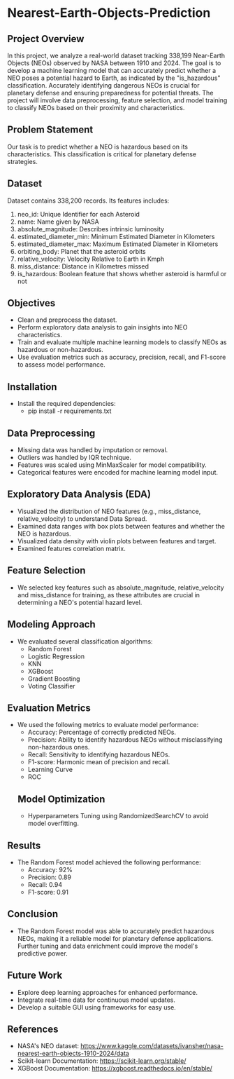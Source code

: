 # Nearest-Earth-Objects-Prediction
## Project Overview
In this project, we analyze a real-world dataset tracking 338,199 Near-Earth Objects (NEOs) observed by NASA between 1910 and 2024. The goal is to develop a machine learning model that can accurately predict whether a NEO poses a potential hazard to Earth, as indicated by the "is_hazardous" classification. Accurately identifying dangerous NEOs is crucial for planetary defense and ensuring preparedness for potential threats. The project will involve data preprocessing, feature selection, and model training to classify NEOs based on their proximity and characteristics.
## Problem Statement
Our task is to predict whether a NEO is hazardous based on its characteristics. This classification is critical for planetary defense strategies.
## Dataset
Dataset contains 338,200 records. Its features includes:
1. neo_id: Unique Identifier for each Asteroid
2. name: Name given by NASA
3. absolute_magnitude: Describes intrinsic luminosity
4. estimated_diameter_min: Minimum Estimated Diameter in Kilometers
5. estimated_diameter_max: Maximum Estimated Diameter in Kilometers
6. orbiting_body: Planet that the asteroid orbits
7. relative_velocity: Velocity Relative to Earth in Kmph
8. miss_distance: Distance in Kilometres missed
9. is_hazardous: Boolean feature that shows whether asteroid is harmful or not
## Objectives
- Clean and preprocess the dataset.
- Perform exploratory data analysis to gain insights into NEO characteristics.
- Train and evaluate multiple machine learning models to classify NEOs as hazardous or non-hazardous.
- Use evaluation metrics such as accuracy, precision, recall, and F1-score to assess model performance.
## Installation
- Install the required dependencies:
  - pip install -r requirements.txt
## Data Preprocessing
- Missing data was handled by imputation or removal.
- Outliers was handled by IQR technique.
- Features was scaled using MinMaxScaler for model compatibility.
- Categorical features were encoded for machine learning model input.
## Exploratory Data Analysis (EDA)
- Visualized the distribution of NEO features (e.g., miss_distance, relative_velocity) to understand Data Spread.
- Examined data ranges with box plots between features and whether the NEO is hazardous.
- Visualized data density with violin plots between features and target.
- Examined features correlation matrix.
## Feature Selection
- We selected key features such as absolute_magnitude, relative_velocity and miss_distance for training, as these attributes are crucial in determining a NEO's potential hazard level.
## Modeling Approach
- We evaluated several classification algorithms:
  - Random Forest
  - Logistic Regression
  - KNN
  - XGBoost
  - Gradient Boosting
  - Voting Classifier
## Evaluation Metrics
- We used the following metrics to evaluate model performance:
  - Accuracy: Percentage of correctly predicted NEOs.
  - Precision: Ability to identify hazardous NEOs without misclassifying non-hazardous ones.
  - Recall: Sensitivity to identifying hazardous NEOs.
  - F1-score: Harmonic mean of precision and recall.
  - Learning Curve
  - ROC
  ## Model Optimization
  - Hyperparameters Tuning using RandomizedSearchCV to avoid model overfitting.
## Results
- The Random Forest model achieved the following performance:
  - Accuracy: 92%
  - Precision: 0.89
  - Recall: 0.94
  - F1-score: 0.91
## Conclusion
- The Random Forest model was able to accurately predict hazardous NEOs, making it a reliable model for planetary defense applications. Further tuning and data enrichment could improve the model's predictive power.
## Future Work
- Explore deep learning approaches for enhanced performance.
- Integrate real-time data for continuous model updates.
- Develop a suitable GUI using frameworks for easy use.
## References
- NASA's NEO dataset: https://www.kaggle.com/datasets/ivansher/nasa-nearest-earth-objects-1910-2024/data
- Scikit-learn Documentation: https://scikit-learn.org/stable/
- XGBoost Documentation: https://xgboost.readthedocs.io/en/stable/

